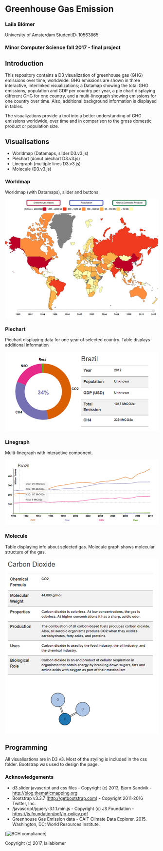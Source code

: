 # Greenhouse Gas Emission

### Laila Blömer
University of Amsterdam
StudentID: 10563865

### Minor Computer Science fall 2017 - final project

## Introduction
This repository contains a D3 visualization of greenhouse gas (GHG) emissions over time, worldwide. GHG emissions are shown in three interactive, interlinked visualizations; a Datamap showing the total GHG emissions, population and GDP per country per year, a pie chart displaying different GHG for one country, and a multi-linegraph showing emissions for one country over time. Also, additional background information is displayed in tables. 

The visualizations provide a tool into a better understanding of GHG emissions worldwide, over time and in comparison to the gross domestic product or population size. 

## Visualisations
* Worldmap (Datamaps, slider D3.v3.js)
* Piechart (donut piechart D3.v3.js)
* Linegraph (multiple lines D3.v3.js)
* Molecule (D3.v3.js)

### Worldmap
Worldmap (with Datamaps), slider and buttons.

![alt tag](https://github.com/lailablomer/ProgrammeerProject/blob/master/doc/datamap.PNG)

### Piechart
Piechart displaying data for one year of selected country. Table displays additional information

![alt tag](https://github.com/lailablomer/ProgrammeerProject/blob/master/doc/piechart.PNG)

### Linegraph
Multi-linegraph with interactive component.

![alt tag](https://github.com/lailablomer/ProgrammeerProject/blob/master/doc/linegraph.PNG)

### Molecule
Table displaying info about selected gas. Molecule graph shows molecular structure of the gas. 

![alt tag](https://github.com/lailablomer/ProgrammeerProject/blob/master/doc/molecule.PNG)

## Programming
All visualisations are in D3 v3. Most of the styling is included in the css folder. Bootstrap was used to design the page. 

### Acknowledgements

* d3.slider javascript and css files              - Copyright (c) 2013, Bjorn Sandvik - http://blog.thematicmapping.org
* Bootstrap v3.3.7 (http://getbootstrap.com)      - Copyright 2011-2016 Twitter, Inc.
* /javascript/jquery-3.1.1.min.js                 - Copyright (c) JS Foundation - https://js.foundation/pdf/ip-policy.pdf
* Greenhouse Gas Emission data                    - CAIT Climate Data Explorer. 2015. Washington, DC: World Resources Institute.

[![BCH compliance](https://bettercodehub.com/edge/badge/lailablomer/ProgrammeerProject)]

Copyright (c) 2017, lailablomer
